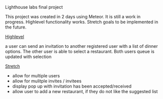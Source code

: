 Lighthouse labs final project

This project was created in 2 days using Meteor.  It is still a work in progress. Highlevel functionality works. 
Stretch goals to be implemented in the future. 

[Highlevel]()

a user can send an invitation to another registered user with a list of dinner options. The other user is able to 
select a restaurant. Both users queue is updated with selection

[Stretch]() 
- allow for multiple users
- allow for mulitple invites / invitees
- display pop up with invitation has been accepted/received
- allow user to add a new restaurant, if they do not like the suggested list


